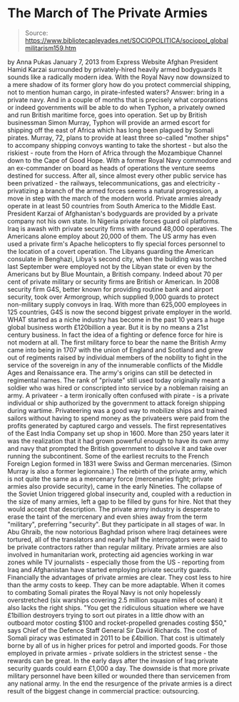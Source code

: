 # The March of The Private Armies

> Source: https://www.bibliotecapleyades.net/SOCIOPOLITICA/sociopol_globalmilitarism159.htm

by Anna Pukas
January 7, 2013
from
Express Website
Afghan President Hamid Karzai
surrounded by privately-hired
heavily armed bodyguards
It sounds like a radically modern idea.
With the Royal Navy now downsized to a mere
shadow of its former glory how do you protect commercial shipping, not to
mention human cargo, in pirate-infested waters?
Answer: bring in a private navy.
And in a couple of months that is precisely what corporations or indeed
governments will be able to do when
Typhon, a privately owned and run British maritime
force, goes into operation.
Set up by British businessman Simon Murray,
Typhon will provide an armed escort for shipping off the east of Africa
which has long been plagued by Somali pirates.
Murray, 72, plans to provide at least three
so-called "mother ships" to accompany shipping convoys wanting to take the
shortest - but also the riskiest - route from the Horn of Africa through the
Mozambique Channel down to the Cape of Good Hope.
With a former Royal Navy commodore and an ex-commander on board as heads of
operations the venture seems destined for success.
After all, since almost every other public service has been privatized - the
railways, telecommunications, gas and electricity - privatizing a branch of
the armed forces seems a natural progression, a move in step with the march
of the modern world.
Private armies already operate in at least 50 countries from South America
to the Middle East. President Karzai of Afghanistan's bodyguards are
provided by a private company not his own state. In Nigeria private forces
guard oil platforms. Iraq is awash with private security firms with around
48,000 operatives. The Americans alone employ about 20,000 of them.
The US army has even used a private firm's
Apache helicopters to fly special forces personnel to the location of a
covert operation.
The Libyans guarding the American consulate in Benghazi, Libya's second
city, when the building was torched last September were employed not by the
Libyan state or even by the Americans but by Blue Mountain, a British
company.
Indeed about 70 per cent of private military or
security firms are British or American.
In 2008
security firm G4S, better known for
providing routine bank and airport security, took over
Armorgroup, which supplied 9,000 guards to
protect non-military supply convoys in Iraq. With more than 625,000
employees in 125 countries, G4S is now the second biggest private employer
in the world.
WHAT started as a niche industry has become in the past 10 years a huge
global business worth £120billion a year. But it is by no means a 21st
century business. In fact the idea of a fighting or defence force for hire
is not modern at all.
The first military force to bear the name the British Army came into being
in 1707 with the union of England and Scotland and grew out of regiments
raised by individual members of the nobility to fight in the service of the
sovereign in any of the innumerable conflicts of the Middle Ages and
Renaissance era. The army's origins can still be detected in regimental
names.
The rank of "private" still used today originally meant a soldier who was
hired or conscripted into service by a nobleman raising an army.
A privateer - a term ironically often confused
with pirate - is a private individual or ship authorized by the
government to attack foreign shipping during wartime. Privateering was a
good way to mobilize ships and trained sailors without having to spend money
as the privateers were paid from the profits generated by captured cargo and
vessels.
The first representatives of the East India Company set up shop in 1600.
More than 250 years later it was the realization that it had grown powerful
enough to have its own army and navy that prompted the British government to
dissolve it and take over running the subcontinent.
Some of the earliest recruits to the French Foreign Legion formed in 1831
were Swiss and German mercenaries. (Simon Murray is also a former
legionnaire.)
The rebirth of the private army, which is not
quite the same as a mercenary force (mercenaries fight; private armies also
provide security), came in the early Nineties. The collapse of the Soviet
Union triggered global insecurity and, coupled with a reduction in the size
of many armies, left a gap to be filled by guns for hire.
Not that they would accept that description.
The private army industry is desperate to erase
the taint of the mercenary and even shies away from the term "military",
preferring "security". But they participate in all stages of war. In Abu
Ghraib, the now notorious Baghdad prison where Iraqi detainees were
tortured, all of the translators and nearly half the interrogators were said
to be private contractors rather than regular military.
Private armies are also involved in humanitarian work, protecting aid
agencies working in war zones while TV journalists - especially those from
the US - reporting from Iraq and Afghanistan have started employing private
security guards.
Financially the advantages of private armies are clear. They cost less to
hire than the army costs to keep. They can be more adaptable.
When it comes to combating Somali pirates the
Royal Navy is not only hopelessly overstretched (six warships covering 2.5
million square miles of ocean) it also lacks the right ships.
"You get the ridiculous situation where we
have £1billion destroyers trying to sort out pirates in a little dhow
with an outboard motor costing $100 and rocket-propelled grenades
costing $50," says Chief of the Defence Staff General Sir David
Richards.
The cost of Somali piracy was estimated in 2011
to be £4billion.
That cost is ultimately borne by all of us in
higher prices for petrol and imported goods.
For those employed in private armies - private soldiers in the strictest
sense - the rewards can be great. In the early days after the invasion of
Iraq private security guards could earn £1,000 a day. The downside is that
more private military personnel have been killed or wounded there than
servicemen from any national army.
In the end the resurgence of the private armies is a direct result of the
biggest change in commercial practice:
outsourcing.
